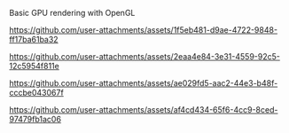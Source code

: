 Basic GPU rendering with OpenGL





https://github.com/user-attachments/assets/1f5eb481-d9ae-4722-9848-ff17ba61ba32



https://github.com/user-attachments/assets/2eaa4e84-3e31-4559-92c5-12c5954f811e



https://github.com/user-attachments/assets/ae029fd5-aac2-44e3-b48f-cccbe043067f



https://github.com/user-attachments/assets/af4cd434-65f6-4cc9-8ced-97479fb1ac06

